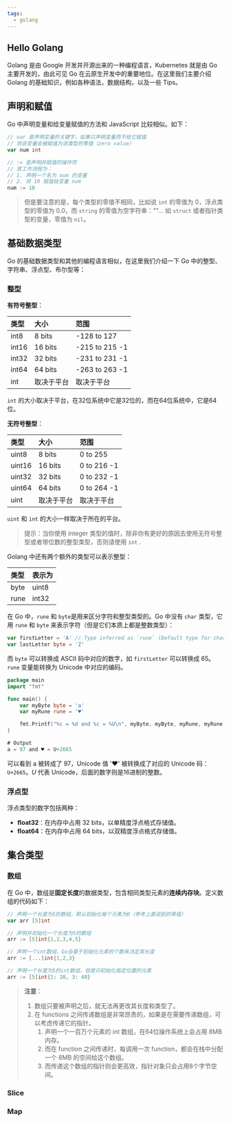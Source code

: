 ```yaml
---
tags:
  - golang
---
```


## Hello Golang

Golang 是由 Google 开发并开源出来的一种编程语言，Kubernetes 就是由 Go 主要开发的，由此可见 Go 在云原生开发中的重要地位。在这里我们主要介绍 Golang 的基础知识，例如各种语法，数据结构，以及一些 Tips。

## 声明和赋值

Go 中声明变量和给变量赋值的方法和 JavaScript 比较相似。如下：

```go
// var 是声明变量的关键字，如果只声明变量而不给它赋值
// 则该变量会被赋值为该类型的零值（zero value）
var num int

// := 是声明并赋值的操作符
// 其工作流程为：
// 1. 声明一个名为 num 的变量
// 2. 将 10 赋值给变量 num
num := 10
```

> 但是要注意的是，每个类型的零值不相同，比如说 `int` 的零值为 0，浮点类型的零值为 0.0，而 `string` 的零值为空字符串：""... 如 `struct` 或者指针类型的变量，零值为 `nil`。

## 基础数据类型

Go 的基础数据类型和其他的编程语言相似，在这里我们介绍一下 Go 中的整型、字符串、浮点型、布尔型等：

### 整型

**有符号整型**：

| 类型  | 大小       | 范围           |
| :---- | :--------- | :------------- |
| int8  | 8 bits     | -128 to 127    |
| int16 | 16 bits    | -215 to 215 -1 |
| int32 | 32 bits    | -231 to 231 -1 |
| int64 | 64 bits    | -263 to 263 -1 |
| int   | 取决于平台 | 取决于平台     |

`int` 的大小取决于平台，在32位系统中它是32位的，而在64位系统中，它是64位。

**无符号整型**：

| 类型   | 大小       | 范围        |
| :----- | :--------- | :---------- |
| uint8  | 8 bits     | 0 to 255    |
| uint16 | 16 bits    | 0 to 216 -1 |
| uint32 | 32 bits    | 0 to 232 -1 |
| uint64 | 64 bits    | 0 to 264 -1 |
| uint   | 取决于平台 | 取决于平台  |

`uint` 和 `int` 的大小一样取决于所在的平台。

> 提示：当你使用 integer 类型的值时，除非你有更好的原因去使用无符号整型或者带位数的整型类型，否则请使用 `int` .

Golang 中还有两个额外的类型可以表示整型：

| 类型 | 表示为 |
| :--- | :----- |
| byte | uint8  |
| rune | int32  |

在 Go 中，`rune` 和 `byte`是用来区分字符和整型类型的。Go 中没有 `char` 类型，它用 `rune` 和 `byte` 来表示字符（但是它们本质上都是整数类型）：

```go
var firstLetter = 'A' // Type inferred as `rune` (Default type for character values)
var lastLetter byte = 'Z'
```

而 `byte` 可以转换成 ASCII 码中对应的数字，如 `firstLetter` 可以转换成 65。`rune` 变量能转换为 Unicode 中对应的编码。

```go
package main
import "fmt"

func main() {
	var myByte byte = 'a'
	var myRune rune = '♥'

	fmt.Printf("%c = %d and %c = %U\n", myByte, myByte, myRune, myRune)
}
```

```go
# Output
a = 97 and ♥ = U+2665
```

可以看到 a 被转成了 97，Unicode 值 '♥' 被转换成了对应的 Unicode 码：`U+2665`。*U* 代表 Unicode，后面的数字则是16进制的整数。

### 浮点型

浮点类型的数字包括两种：

- **float32**：在内存中占用 32 bits，以单精度浮点格式存储值。
- **float64**：在内存中占用 64 bits，以双精度浮点格式存储值。

## 集合类型

### 数组

在 Go 中，数组是**固定长度**的数据类型，包含相同类型元素的**连续内存块**。定义数组的代码如下：

```go
// 声明一个长度为5的数组，默认初始化每个元素为0（参考上面说到的零值）
var arr [5]int

// 声明并初始化一个长度为5的数组
arr := [5]int{1,2,3,4,5}

// 声明一个int数组，Go会基于初始化元素的个数来决定其长度
arr := [...]int{1,2,3}

// 声明一个长度为5的int数组，但是只初始化指定位置的元素
arr := [5]int{1: 20, 3: 40}

```

> **注意**：
>
> 1. 数组只要被声明之后，就无法再更改其长度和类型了。
> 2. 在 functions 之间传递数组是非常昂贵的，如果是在需要传递数组，可以考虑传递它的指针。
>    1. 声明一个一百万个元素的 int 数组，在64位操作系统上会占用 8MB 内存。
>    2. 而在 function 之间传递时，每调用一次 function，都会在栈中分配一个 8MB 的空间给这个数组。
>    3. 而传递这个数组的指针则会更高效，指针对象只会占用8个字节空间。

### Slice



### Map


